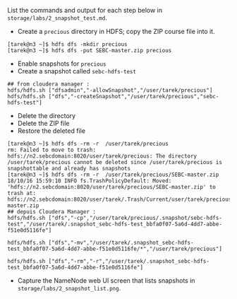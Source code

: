 
List the commands and output for each step below in `storage/labs/2_snapshot_test.md`.

* Create a `precious` directory in HDFS; copy the ZIP course file into it.
```
[tarek@n3 ~]$ hdfs dfs -mkdir precious
[tarek@n3 ~]$ hdfs dfs -put SEBC-master.zip precious
```
* Enable snapshots for `precious`
* Create a snapshot called `sebc-hdfs-test`
```
## from cloudera manager : 
hdfs/hdfs.sh ["dfsadmin","-allowSnapshot","/user/tarek/precious"]
hdfs/hdfs.sh ["dfs","-createSnapshot","/user/tarek/precious","sebc-hdfs-test"]
```
* Delete the directory
* Delete the ZIP file
* Restore the deleted file 
```
[tarek@n3 ~]$ hdfs dfs -rm -r  /user/tarek/precious
rm: Failed to move to trash: hdfs://n2.sebcdomain:8020/user/tarek/precious: The directory /user/tarek/precious cannot be deleted since /user/tarek/precious is snapshottable and already has snapshots
[tarek@n3 ~]$ hdfs dfs -rm -r  /user/tarek/precious/SEBC-master.zip
18/10/16 15:59:10 INFO fs.TrashPolicyDefault: Moved: 'hdfs://n2.sebcdomain:8020/user/tarek/precious/SEBC-master.zip' to trash at: hdfs://n2.sebcdomain:8020/user/tarek/.Trash/Current/user/tarek/precious/SEBC-master.zip
## depuis Cloudera Manager :
hdfs/hdfs.sh ["dfs","-cp","/user/tarek/precious/.snapshot/sebc-hdfs-test","/user/tarek/.snapshot_sebc-hdfs-test_bbfa0f07-5a6d-4dd7-abbe-f51e0d5116fe"]

hdfs/hdfs.sh ["dfs","-mv","/user/tarek/.snapshot_sebc-hdfs-test_bbfa0f07-5a6d-4dd7-abbe-f51e0d5116fe/*","/user/tarek/precious"]

hdfs/hdfs.sh ["dfs","-rm","-r","/user/tarek/.snapshot_sebc-hdfs-test_bbfa0f07-5a6d-4dd7-abbe-f51e0d5116fe"]
```

* Capture the NameNode web UI screen that lists snapshots in `storage/labs/2_snapshot_list.png`.
